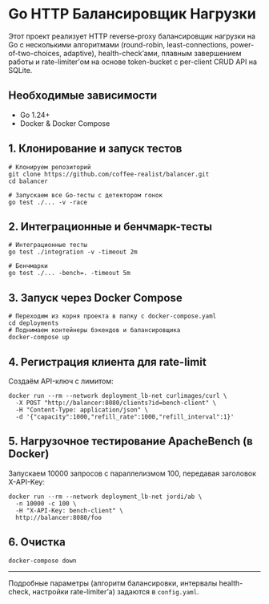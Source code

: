 Go HTTP Балансировщик Нагрузки
==============================

Этот проект реализует HTTP reverse-proxy балансировщик нагрузки на Go с несколькими алгоритмами (round-robin, least-connections, power-of-two-choices, adaptive), health-check’ами, плавным завершением работы и rate-limiter’ом на основе token-bucket с per-client CRUD API на SQLite.

Необходимые зависимости
-----------------------

*   Go 1.24+
*   Docker & Docker Compose

1\. Клонирование и запуск тестов
--------------------------------

    # Клонируем репозиторий
    git clone https://github.com/coffee-realist/balancer.git
    cd balancer
    
    # Запускаем все Go-тесты с детектором гонок
    go test ./... -v -race


2\. Интеграционные и бенчмарк-тесты
-----------------------------------


    # Интеграционные тесты
    go test ./integration -v -timeout 2m
    
    # Бенчмарки
    go test ./... -bench=. -timeout 5m


3\. Запуск через Docker Compose
-------------------------------


    # Переходим из корня проекта в папку с docker-compose.yaml
    cd deployments
    # Поднимаем контейнеры бэкендов и балансировщика
    docker-compose up



4\. Регистрация клиента для rate-limit
--------------------------------------

Создаём API-ключ с лимитом:


    docker run --rm --network deployment_lb-net curlimages/curl \
      -X POST "http://balancer:8080/clients?id=bench-client" \
      -H "Content-Type: application/json" \
      -d '{"capacity":1000,"refill_rate":1000,"refill_interval":1}'


5\. Нагрузочное тестирование ApacheBench (в Docker)
---------------------------------------------------

Запускаем 10000 запросов с параллелизмом 100, передавая заголовок X-API-Key:


    docker run --rm --network deployment_lb-net jordi/ab \
      -n 10000 -c 100 \
      -H "X-API-Key: bench-client" \
      http://balancer:8080/foo


6\. Очистка
-----------


    docker-compose down


* * *

Подробные параметры (алгоритм балансировки, интервалы health-check, настройки rate-limiter’а) задаются в `config.yaml`.

